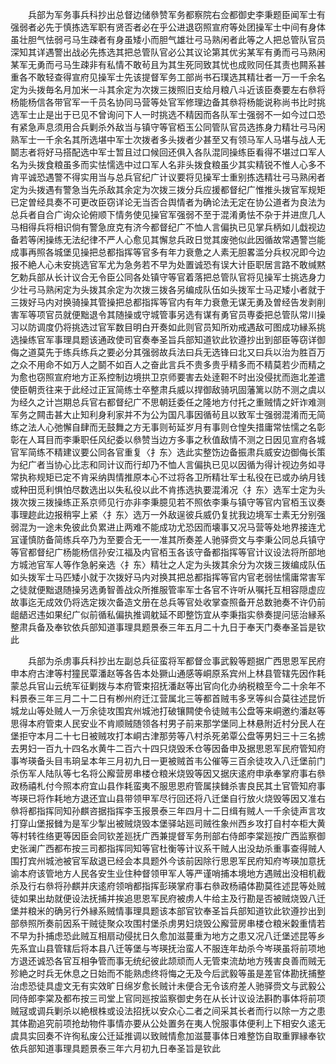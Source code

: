 <!-- { "loadSidebar": true } -->
　　兵部为军务事兵科抄出总督边储叅赞军务都察院右佥都御史李秉题臣闻军士有强弱者必先于慎拣选军职有贤否者必在乎公进退窃照宣府等处团操军士中间有身体虽壮胆气怯弱弓马生疎者有身虽矮小而胆气雄壮弓马熟闲者此等之人把总管队官员深知其详遇警出战必先拣选其把总管队官必公其议论第其优劣某军有勇而弓马熟闲某军无勇而弓马生疎非有私情不敢茍且为其生死同致其忧也成败同任其责也闗系甚重各不敢轻查得宣府见操军士先该提督军务工部尚书石璞选其精壮者一万一千余名定为头拨毎名月加米一斗其余定为次拨三拨照旧支给月粮八斗近该臣奏要左右叅将杨能杨信各带官军一千员名协同马营等处官军修理边备其叅将杨能说称尚书比时挑选军士止是出于已见不曾询问下人一时挑选不精因而各队军士强弱不一如今过口恐有紧急声息须用合兵剿杀外敌当与镇守等官栢玉公同管队官员选拣身力精壮弓马闲熟军士一千余名其所选堪中军士次拨者多头拨者少甚至又有领马军人马堪与战人无鬬志者将好马搭配选中军士暂且过口候回还俱入各队混同操练臣看得不堪过口军人名为头拨食粮虽多而实怯懦选中过口军人名非头拨食粮虽少其实精锐不惟人心多不肯平诚恐遇警不得实用当与总兵官纪广计议要将见操军士重别拣选精壮弓马熟闲者定为头拨遇有警急当先杀敌其余定为次拨三拨分兵应援都督纪广惟推头拨官军规矩已定曽经具奏不可更改臣窃详论无当否合舆情者为确论法无定在协公道者为良法为总兵者自合广询众论俯顺下情务使见操官军强弱不至于混淆勇怯不杂于并进庶几人马相得兵将相识倘有警急庻克有济今都督纪广不恤人言偏执已见掌兵柄如儿戱视边备若等闲操练无法纪律不严人心愈见其懈怠兵政日觉其废弛似此因循故常遇警岂能成事再照各城堡见操把总都指挥等官多有年力衰惫之人素无胆畧滥分兵权况即今边报不絶人心未安挑选官军尤为急务若不早为处置诚恐有误大计臣职居言路不敢缄黙乞勅兵部从长计议合无令臣公同各处镇守等官着落把总管队官将见操军士挑选身力少壮弓马熟闲定为头拨其余定为次拨三拨各另编成队伍如头拨军士马疋矮小者就于三拨好马内对换骑操其管操把总都指挥等官内有年力衰惫无谋无勇及曽经告发剥削害军等项官员就便黜退令其随操或守城管事另选有谋有勇官员専委把总管队常川操习以防调度仍将挑选过官军数目明白开奏如此则官员知所劝戒遇敌可图成功縁系挑选操练官军事理具题该通政使司官奏奉圣旨兵部知道钦此钦遵抄出到部臣等窃详御侮之道莫先于练兵练兵之要必分其强弱故兵法曰兵无选锋曰北又曰兵以治为胜百万之众不用命不如万人之鬬不如百人之奋此言兵不贵多贵乎精多而不精莫若少而精之为愈也窃照宣府地方正系控制边境拱卫京师要害去处逹靼不时出没侵扰而迤北差遣使臣朝贡往来于此经过正冝简练士卒整肃兵威以捍御敌骑巩固藩篱以防不测之虞以为经久之计岂期总兵官右都督纪广不思朝廷委任之隆地方付托之重贼情之奸诈难测军务之闗击甚大止知利身利家并不为公为国凡事因循茍且以致军士强弱混淆而无简练之法人心弛懈自肆而无鼓舞之方无事则茍延岁月有事则仓惶失措庸常怯懦之名彰彰在人耳目而李秉职任风纪委以叅赞当边方多事之秋值敌情不测之日因见宣府各城官军简练不精建议要公同各官重复〈扌东〉选此实整饬边备振肃兵威安边御侮长策为纪广者当协心比志和同计议而行却乃不恤人言偏执已见以因循为得计视边务如寻常执称规矩已定不肯采纳舆情推原本心不过将各卫所精壮军士私役在已或办纳月钱或种田觅利惧怕尽数选出以失私役以此不肯拣选执要混淆况〈扌东〉选军士定为头拨次拨三拨操练正系京师见行亦非李秉臆见若不照依李秉与镇守等官内官栢玉议奏事理趂此边报稍寜上紧〈扌东〉选万一外敌逞彼兵威仍复扰我边境军士素无分别强弱混为一途未免彼此负累进止两难不能成功尤恐因而壊事又况马营等处地界接连尤冝谨慎防备简练兵卒乃为至要合无一一准其所奏差人驰驿赍文与李秉公同总兵镇守等官都督纪广杨能杨信孙安江福及内官栢玉各该守备都指挥等官计议设法将所部地方城池官军人等作急躬亲选〈扌东〉精壮之人定为头拨其余分为次拨三拨编成队伍如头拨军士马匹矮小就于次拨好马内对换其把总都指挥等官内官老弱怯懦庸常害军之徒就便黜退随操另选勇智善战众所推服管率军士各官不许听从嘱托互相容隠虚应故事迄无成效仍将选定拨次备造文册在总兵等官处收掌查照备开总数驰奏不许仍前龃龉迟违如果纪广似前循私偏执推调躭延不即整饬宜从李秉指实叅奏提问惩治縁系整肃兵备及奉钦依兵部知道事理具题景泰三年五月二十九日于奉天门奏奉圣旨是钦此

　　兵部为杀虏事兵科抄出左副总兵征蛮将军都督佥事武毅等题据广西思恩军民府申本府古津等村獞民覃潘赵等各告本处獗山通感等峒原系宾州上林县管辖先因作耗蒙总兵官山云统军征剿拨与本府管束招抚潘赵等出官向化办纳税粮至今二十余年不料景泰三年三月二十二日有栁州府迁江营属北三等都首贼韦多烹等纠合莫往述昆忻城龙山等处贼人一万余徒攻围宾州城池打破镶闗使令徒贼韦公盘等来峒邀约潘赵等思得本府管束人民安业不肯顺贼随领各村男子前来那学堡同上林悬附近村分民人在堡拒守本月二十七日被贼攻打本峒古津那劳等八村杀死弟覃公盘等男妇三十三名掳去男妇一百九十四名水黄牛二百六十四只烧毁禾仓等因备申及据思恩军民府管知府事岑瑛备头目韦珦呈本年三月初九日一更被贼首韦公催等三百余徒攻入八迁堡前门杀伤军人陆队等七名将公廨营房串楼仓粮米烧毁等因又据庆逺府申承奉掌府事右叅政杨禧札付今照本府宜山县作耗蛮夷不服思恩府管属挟雠杀害良民其土官管知府事岑瑛已将作耗地方退还宜山县带领甲军尽行回还将八迁堡自行放火烧毁等因又准右叅将都指挥同知孙麒咨据指挥李玉报景泰三年四月十二日缉有贼人一千余徒声言攻打穿山堡报雠为是军少掣出被贼烧毁本堡驿站廵司贼徃象州西乡攻打自村夲柜大黄等村转徃络更等因臣会同钦差廵抚广西兼提督军务刑部右侍郎李棠廵按广西监察御史张澜广西都布按三司都指挥同知等官杜衡等计议系干贼人出没劫杀重事查得贼人围打宾州城池被官军敌退已经会本具题外今该前因除行思恩军民府知府岑瑛加意抚谕本府该管地方人民各安生业住种督领甲军人等严谨哨捕本境地方遇贼出没相机截杀及行右叅将孙麒并庆逺府领哨都指挥彭瑛掌府事右叅政杨禧体勘莫徃述昆等处贼徒如果出劫就便设法抚捕并挨追思恩军民府被虏人牛给主及行勘是否被贼烧毁八迁堡并粮米的确另行外縁系贼情事理具题该本部官钦奉圣旨兵部知道钦此钦遵抄出到部叅照所奏前因系干贼徒聚众攻围村堡杀虏男妇烧毁公廨营房串楼仓粮米糓重情若不早为扑捕虑恐此贼互相扇动侵扰日久愈加滋蔓重为地方之患又况八迁堡述昆等乡先系宜山县管辖后将本县八迁等堡与岑瑛抚治蛮人不服连年劫杀今岑瑛虽将前项地方退还诚恐各官互相争管而事无统纪彼此颉顽而人无管束流劫地方残害良善而贼无殄絶之时兵无休息之日始而不能熟虑终将悔之无及今后武毅等虽是差官体勘抚捕整治虑恐徒具虚文无有实效旷日绵岁愈长贼计未便合无令该府差人驰驿赍文与武毅公同侍郎李棠及都布按三司堂上官同廵按监察御史务在从长计议设法斟酌事体将前项贼冦或调兵剿杀以絶根株或设法招抚以安众心二者之间采其长者而行以除一方之患其体勘追究前项抢劫物件事情亦要从公处置务在夷人恱服事体便利上下相安久逺无虞具实回奏不许徇私废公迁延推调以致贼情愈加滋蔓事体日难整饬自取重罪縁奉钦依兵部知道事理具题景泰三年六月初九日奉圣旨是钦此

